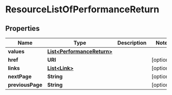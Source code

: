 

# ResourceListOfPerformanceReturn


## Properties

Name | Type | Description | Notes
------------ | ------------- | ------------- | -------------
**values** | [**List&lt;PerformanceReturn&gt;**](PerformanceReturn.md) |  | 
**href** | **URI** |  |  [optional]
**links** | [**List&lt;Link&gt;**](Link.md) |  |  [optional]
**nextPage** | **String** |  |  [optional]
**previousPage** | **String** |  |  [optional]



